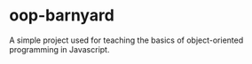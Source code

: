 # oop-barnyard
A simple project used for teaching the basics of object-oriented programming in Javascript.
